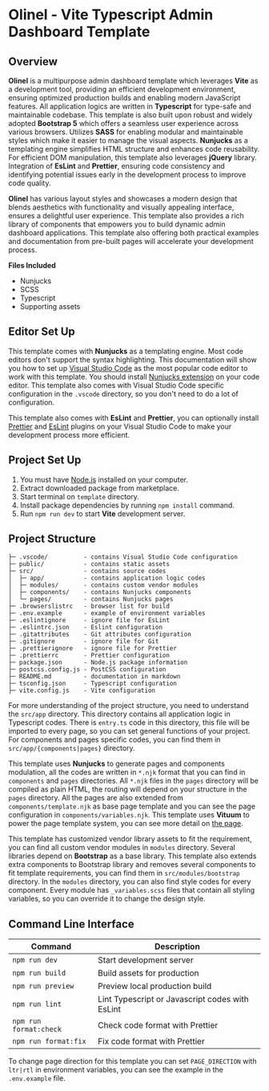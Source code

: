 # Olinel - Vite Typescript Admin Dashboard Template

## Overview

**Olinel** is a multipurpose admin dashboard template which leverages **Vite** as a development tool, providing an efficient development environment, ensuring optimized production builds and enabling modern JavaScript features. All application logics are written in **Typescript** for type-safe and maintainable codebase. This template is also built upon robust and widely adopted **Bootstrap 5** which offers a seamless user experience across various browsers. Utilizes **SASS** for enabling modular and maintainable styles which make it easier to manage the visual aspects. **Nunjucks** as a templating engine simplifies HTML structure and enhances code reusability. For efficient DOM manipulation, this template also leverages **jQuery** library. Integration of **EsLint** and **Prettier**, ensuring code consistency and identifying potential issues early in the development process to improve code quality.

**Olinel** has various layout styles and showcases a modern design that blends aesthetics with functionality and visually appealing interface, ensures a delightful user experience. This template also provides a rich library of components that empowers you to build dynamic admin dashboard applications. This template also offering both practical examples and documentation from pre-built pages will accelerate your development process.

**Files Included**

- Nunjucks
- SCSS
- Typescript
- Supporting assets

## Editor Set Up

This template comes with **Nunjucks** as a templating engine. Most code editors don't support the syntax highlighting. This documentation will show you how to set up [Visual Studio Code](https://code.visualstudio.com) as the most popular code editor to work with this template. You should install [Nunjucks extension](https://marketplace.visualstudio.com/items?itemName=ronnidc.nunjucks) on your code editor. This template also comes with Visual Studio Code specific configuration in the `.vscode` directory, so you don't need to do a lot of configuration.

This template also comes with **EsLint** and **Prettier**, you can optionally install [Prettier](https://marketplace.visualstudio.com/items?itemName=esbenp.prettier-vscode) and [EsLint](https://marketplace.visualstudio.com/items?itemName=dbaeumer.vscode-eslint) plugins on your Visual Studio Code to make your development process more efficient.

## Project Set Up

1. You must have [Node.js](https://nodejs.org) installed on your computer.
2. Extract downloaded package from marketplace.
3. Start terminal on `template` directory.
4. Install package dependencies by running `npm install` command.
5. Run `npm run dev` to start **Vite** development server.

## Project Structure

```
├─ .vscode/          - contains Visual Studio Code configuration
├─ public/           - contains static assets
├─ src/              - contains source codes
│  ├─ app/           - contains application logic codes
│  ├─ modules/       - contains custom vendor modules
│  ├─ components/    - contains Nunjucks components
│  └─ pages/         - contains Nunjucks pages
├─ .browserslistrc   - browser list for build
├─ .env.example      - example of environment variables
├─ .eslintignore     - ignore file for EsLint
├─ .eslintrc.json    - Eslint configuration
├─ .gitattributes    - Git attributes configuration
├─ .gitignore        - ignore file for Git
├─ .prettierignore   - ignore file for Prettier
├─ .prettierrc       - Prettier configuration
├─ package.json      - Node.js package information
├─ postcss.config.js - PostCSS configuration
├─ README.md         - documentation in markdown
├─ tsconfig.json     - Typescript configuration
├─ vite.config.js    - Vite configuration
```

For more understanding of the project structure, you need to understand the `src/app` directory. This directory contains all application logic in Typescript codes. There is `entry.ts` code in this directory, this file will be imported to every page, so you can set general functions of your project. For components and pages specific codes, you can find them in `src/app/{components|pages}` directory.

This template uses **Nunjucks** to generate pages and components modulation, all the codes are written in `*.njk` format that you can find in `components` and `pages` directories. All `*.njk` files in the `pages` directory will be compiled as plain HTML, the routing will depend on your structure in the `pages` directory. All the pages are also extended from `components/template.njk` as base page template and you can see the page configuration in `components/variables.njk`. This template uses **Vituum** to power the page template system, you can see more detail on [the page](https://vituum.dev/guide/template-engines.html).

This template has customized vendor library assets to fit the requirement, you can find all custom vendor modules in `modules` directory. Several libraries depend on **Bootstrap** as a base library. This template also extends extra components to Bootstrap library and removes several components to fit template requirements, you can find them in `src/modules/bootstrap` directory. In the `modules` directory, you can also find style codes for every component. Every module has `_variables.scss` files that contain all styling variables, so you can override it to change the design style.

## Command Line Interface

| Command                | Description                       								|
| ---------------------- | ------------------------------------------------ |
| `npm run dev`          | Start development server          								|
| `npm run build`        | Build assets for production       								|
| `npm run preview`      | Preview local production build    								|
| `npm run lint`         | Lint Typescript or Javascript codes with EsLint 	|
| `npm run format:check` | Check code format with Prettier   								|
| `npm run format:fix`   | Fix code format with Prettier     								|

To change page direction for this template you can set `PAGE_DIRECTION` with `ltr|rtl` in environment variables, you can see the example in the `.env.example` file.
